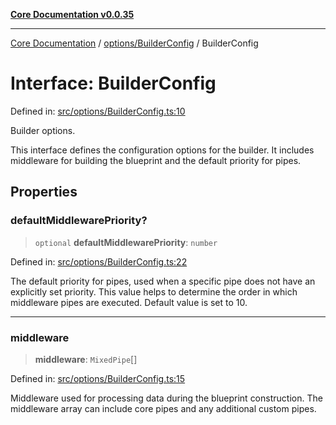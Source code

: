 [**Core Documentation v0.0.35**](../../../README.md)

***

[Core Documentation](../../../modules.md) / [options/BuilderConfig](../README.md) / BuilderConfig

# Interface: BuilderConfig

Defined in: [src/options/BuilderConfig.ts:10](https://github.com/stonemjs/core/blob/83759020101bdf94fc7c7a0d8609e63689d57c0f/src/options/BuilderConfig.ts#L10)

Builder options.

This interface defines the configuration options for the builder.
It includes middleware for building the blueprint and the default priority for pipes.

## Properties

### defaultMiddlewarePriority?

> `optional` **defaultMiddlewarePriority**: `number`

Defined in: [src/options/BuilderConfig.ts:22](https://github.com/stonemjs/core/blob/83759020101bdf94fc7c7a0d8609e63689d57c0f/src/options/BuilderConfig.ts#L22)

The default priority for pipes, used when a specific pipe does not have an explicitly set priority.
This value helps to determine the order in which middleware pipes are executed.
Default value is set to 10.

***

### middleware

> **middleware**: `MixedPipe`[]

Defined in: [src/options/BuilderConfig.ts:15](https://github.com/stonemjs/core/blob/83759020101bdf94fc7c7a0d8609e63689d57c0f/src/options/BuilderConfig.ts#L15)

Middleware used for processing data during the blueprint construction.
The middleware array can include core pipes and any additional custom pipes.
